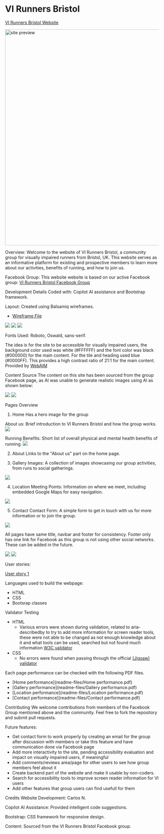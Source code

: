# VI Runners Bristol

[VI Runners Bristol Website](https://carlos-n21.github.io/p1-vi-runners/)  
  
<img width="708" alt="site preview" src="https://github.com/user-attachments/assets/73c1b2a9-7f10-4d5a-a15a-6f16eed558b8">

Overview:
Welcome to the website of VI Runners Bristol, a community group for visually impaired runners from Bristol, UK. 
This website serves as an informative platform for existing and prospective members to learn more about our activities, benefits of running, and how to join us.

Facebook Group:
This website website is based on our active Facebook group: [VI Runners Bristol Facebook Group](https://www.facebook.com/groups/1890506954520150/)

Development Details
Coded with: Copilot AI assistance and Bootstrap framework.

Layout: Created using Balsamiq wireframes.

  - [Wireframe File](readme-files/VI-Runners.bmpr)

  <img src="readme-files/VI Runners Mobile Frame.png">
  <img src="readme-files/VI Runners Tablet Frame.png">
  <img src="readme-files/VI Runners Laptop Frame.png">

Fonts Used: Roboto, Oswald, sans-serif.

The idea is for the site to be accessible for visually impaired users, the background color used was white (#FFFFFF) and the font color was black (#000000) for the main content.
For the tile and heading used blue (#0000FF). This provides a high contrast ratio of 21:1 for the main content. Provided by [WebAIM](https://webaim.org/resources/contrastchecker/?fcolor=0000FF&bcolor=FFFFFF)

Content Source
The content on this site has been sourced from the group Facebook page, as AI was unable to generate realistic images using AI as shown below:

<img src="readme-files/readme-photos/vi-run-2.jpg"> <img src="readme-files/readme-photos/vi-runners-1.jpg">

Pages Overview
1. Home
Has a hero image for the group

About us: Brief introduction to VI Runners Bristol and how the group works.
<img src="readme-files/readme-photos/Welcome....png">

Running Benefits: Short list of overall physical and mental health benefits of running.
<img src="readme-files/readme-photos/Benefits.png">

2. About
Links to the "About us" part on the home page.

3. Gallery
Images: A collection of images showcasing our group activities, from runs to social gatherings.
<img src="readme-files/readme-photos/gallery.png">

4. Location
Meeting Points: Information on where we meet, including embedded Google Maps for easy navigation.
<img src="readme-files/readme-photos/location-maps.png">

5. Contact
Contact Form: A simple form to get in touch with us for more information or to join the group.
<img src="readme-files/readme-photos/contact-us.png">

All pages have same title, navbar and footer for consistency. Footer only has one link for Facebook as this group is not using other social networks.
These can be added in the future.

<img src="readme-files/readme-photos/navbar.png">   <img src="readme-files/readme-photos/link-to-social-facebook.png">

User stories:

[User story 1](https://github.com/Carlos-n21/p1-vi-runners/issues/1)


Languages used to build the webpage:
- HTML
- CSS
- Bootsrap classes

Validator Testing 

- HTML
  - Various errors were shown during validation, related to aria-describedby to try to add more information for screen reader tools, these were not able to be changed as not enough knowledge about it and what tools can be used, searched but not found much information [W3C validator](https://validator.w3.org/nu/?doc=https%3A%2F%2Fcode-institute-org.github.io%2Flove-running-2.0%2Findex.html)
- CSS
  - No errors were found when passing through the official [(Jigsaw) validator](https://jigsaw.w3.org/css-validator/validator?uri=https%3A%2F%2Fvalidator.w3.org%2Fnu%2F%3Fdoc%3Dhttps%253A%252F%252Fcode-institute-org.github.io%252Flove-running-2.0%252Findex.html&profile=css3svg&usermedium=all&warning=1&vextwarning=&lang=en#css)


Each page performance can be checked with the following PDF files.

  - [Home performance](readme-files/Home performance.pdf) 
  - [Gallery performance](readme-files/Gallery performance.pdf) 
  - [Location performance](readme-files/Location performance.pdf) 
  - [Contact performance](readme-files/Contact performance.pdf)

Contributing
We welcome contributions from members of the Facebook Group mentioned above and the community. 
Feel free to fork the repository and submit pull requests.

Future features:
- Get contact form to work properly by creating an email for the group after discussion with members or take this feature and have communication done via Facebook page
- Add more interactivity to the site, pending accessibility evaluation and impact on visually impaired users, if meaningful
- Add comments/reviews area/page for other users to see how group members feel about it
- Create backend part of the website and make it usable by non-coders.
- Search for accessibility tools to improve screen reader information for VI users
- Add other features that group users can find usefull for them

Credits
Website Development: Carlos N.

Copilot AI Assistance: Provided intelligent code suggestions.

Bootstrap: CSS framework for responsive design.

Content: Sourced from the VI Runners Bristol Facebook group.

